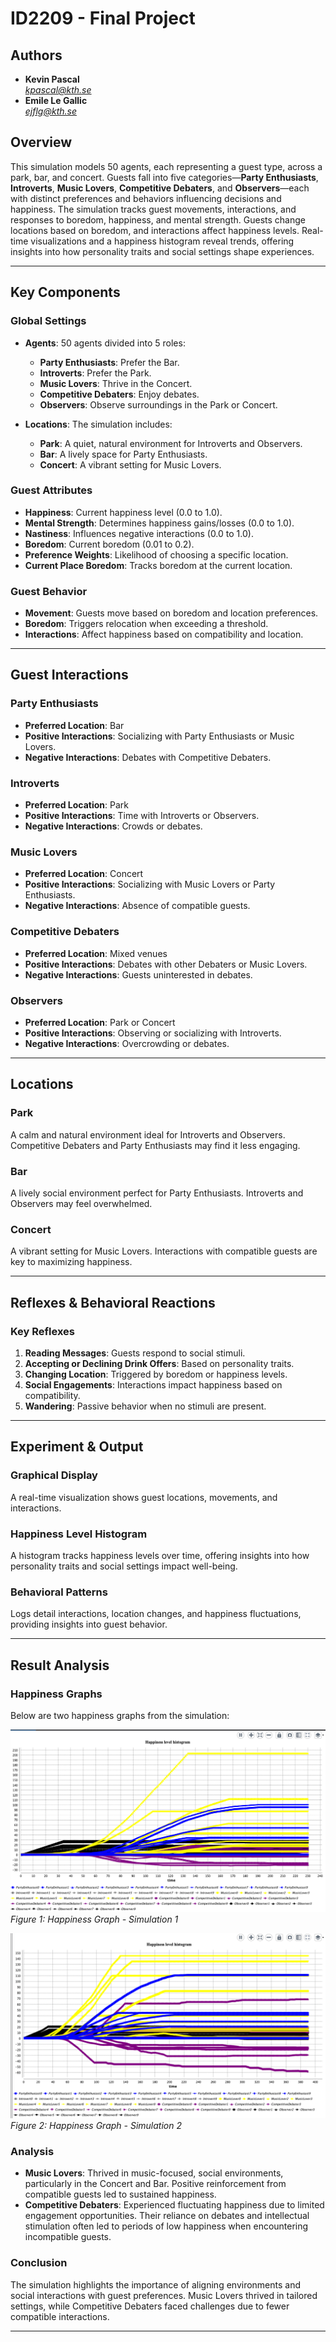 # ID2209 - Final Project

## Authors
- **Kevin Pascal**  
  *kpascal@kth.se*  
- **Emile Le Gallic**  
  *ejflg@kth.se*  

## Overview
This simulation models 50 agents, each representing a guest type, across a park, bar, and concert. Guests fall into five categories—**Party Enthusiasts**, **Introverts**, **Music Lovers**, **Competitive Debaters**, and **Observers**—each with distinct preferences and behaviors influencing decisions and happiness. The simulation tracks guest movements, interactions, and responses to boredom, happiness, and mental strength. Guests change locations based on boredom, and interactions affect happiness levels. Real-time visualizations and a happiness histogram reveal trends, offering insights into how personality traits and social settings shape experiences.

---

## Key Components

### Global Settings
- **Agents**: 50 agents divided into 5 roles:
  - **Party Enthusiasts**: Prefer the Bar.
  - **Introverts**: Prefer the Park.
  - **Music Lovers**: Thrive in the Concert.
  - **Competitive Debaters**: Enjoy debates.
  - **Observers**: Observe surroundings in the Park or Concert.
  
- **Locations**: The simulation includes:
  - **Park**: A quiet, natural environment for Introverts and Observers.
  - **Bar**: A lively space for Party Enthusiasts.
  - **Concert**: A vibrant setting for Music Lovers.

### Guest Attributes
- **Happiness**: Current happiness level (0.0 to 1.0).
- **Mental Strength**: Determines happiness gains/losses (0.0 to 1.0).
- **Nastiness**: Influences negative interactions (0.0 to 1.0).
- **Boredom**: Current boredom (0.01 to 0.2).
- **Preference Weights**: Likelihood of choosing a specific location.
- **Current Place Boredom**: Tracks boredom at the current location.

### Guest Behavior
- **Movement**: Guests move based on boredom and location preferences.
- **Boredom**: Triggers relocation when exceeding a threshold.
- **Interactions**: Affect happiness based on compatibility and location.

---

## Guest Interactions

### Party Enthusiasts
- **Preferred Location**: Bar  
- **Positive Interactions**: Socializing with Party Enthusiasts or Music Lovers.  
- **Negative Interactions**: Debates with Competitive Debaters.

### Introverts
- **Preferred Location**: Park  
- **Positive Interactions**: Time with Introverts or Observers.  
- **Negative Interactions**: Crowds or debates.

### Music Lovers
- **Preferred Location**: Concert  
- **Positive Interactions**: Socializing with Music Lovers or Party Enthusiasts.  
- **Negative Interactions**: Absence of compatible guests.

### Competitive Debaters
- **Preferred Location**: Mixed venues  
- **Positive Interactions**: Debates with other Debaters or Music Lovers.  
- **Negative Interactions**: Guests uninterested in debates.

### Observers
- **Preferred Location**: Park or Concert  
- **Positive Interactions**: Observing or socializing with Introverts.  
- **Negative Interactions**: Overcrowding or debates.

---

## Locations

### Park
A calm and natural environment ideal for Introverts and Observers. Competitive Debaters and Party Enthusiasts may find it less engaging.

### Bar
A lively social environment perfect for Party Enthusiasts. Introverts and Observers may feel overwhelmed.

### Concert
A vibrant setting for Music Lovers. Interactions with compatible guests are key to maximizing happiness.

---

## Reflexes & Behavioral Reactions

### Key Reflexes
1. **Reading Messages**: Guests respond to social stimuli.  
2. **Accepting or Declining Drink Offers**: Based on personality traits.  
3. **Changing Location**: Triggered by boredom or happiness levels.  
4. **Social Engagements**: Interactions impact happiness based on compatibility.  
5. **Wandering**: Passive behavior when no stimuli are present.

---

## Experiment & Output

### Graphical Display
A real-time visualization shows guest locations, movements, and interactions.

### Happiness Level Histogram
A histogram tracks happiness levels over time, offering insights into how personality traits and social settings impact well-being.

### Behavioral Patterns
Logs detail interactions, location changes, and happiness fluctuations, providing insights into guest behavior.

---

## Result Analysis

### Happiness Graphs
Below are two happiness graphs from the simulation:

![Happiness Graph - Simulation 1](simul1.png)  
*Figure 1: Happiness Graph - Simulation 1*

![Happiness Graph - Simulation 2](simul2.png)  
*Figure 2: Happiness Graph - Simulation 2*

### Analysis
- **Music Lovers**: Thrived in music-focused, social environments, particularly in the Concert and Bar. Positive reinforcement from compatible guests led to sustained happiness.  
- **Competitive Debaters**: Experienced fluctuating happiness due to limited engagement opportunities. Their reliance on debates and intellectual stimulation often led to periods of low happiness when encountering incompatible guests.

### Conclusion
The simulation highlights the importance of aligning environments and social interactions with guest preferences. Music Lovers thrived in tailored settings, while Competitive Debaters faced challenges due to fewer compatible interactions.

---

